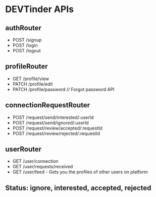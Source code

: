 # DEVTinder APIs

## authRouter
- POST /signup
- POST /login
- POST /logout


## profileRouter
- GET /profile/view
- PATCH /profile/edit
- PATCH /profile/password // Forgot password API


## connectionRequestRouter
- POST /request/send/interested/:userId
- POST /request/send/ignored/:userId
- POST /request/review/accepted/:requestId
- POST /request/review/rejected/:requestId

## userRouter
- GET /user/connection
- GET /user/requests/received
- GET /user/feed - Gets you the profiles of other users on platform

## Status: ignore, interested, accepted, rejected